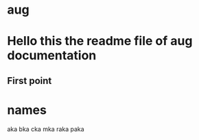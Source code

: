 # aug
Hello this the readme file of aug documentation
===============================================

First point
-----------

# names 
aka
bka 
cka 
mka
raka
paka
